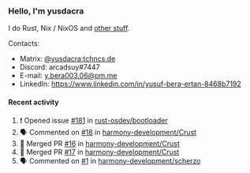 ### Hello, I'm yusdacra

I do Rust, Nix / NixOS and [other stuff](https://yusdacra.gitlab.io/about).

Contacts:
- Matrix: [@yusdacra:tchncs.de](https://matrix.to/#/@yusdacra:tchncs.de)
- Discord: arcadsuy#7447
- E-mail: y.bera003.06@pm.me
- LinkedIn: https://www.linkedin.com/in/yusuf-bera-ertan-8468b7192

#### Recent activity

<!--START_SECTION:activity-->
1. ❗️ Opened issue [#181](https://github.com/rust-osdev/bootloader/issues/181) in [rust-osdev/bootloader](https://github.com/rust-osdev/bootloader)
2. 🗣 Commented on [#18](https://github.com/harmony-development/Crust/issues/18) in [harmony-development/Crust](https://github.com/harmony-development/Crust)
3. 🎉 Merged PR [#16](https://github.com/harmony-development/Crust/pull/16) in [harmony-development/Crust](https://github.com/harmony-development/Crust)
4. 🎉 Merged PR [#17](https://github.com/harmony-development/Crust/pull/17) in [harmony-development/Crust](https://github.com/harmony-development/Crust)
5. 🗣 Commented on [#1](https://github.com/harmony-development/scherzo/issues/1) in [harmony-development/scherzo](https://github.com/harmony-development/scherzo)
<!--END_SECTION:activity-->
